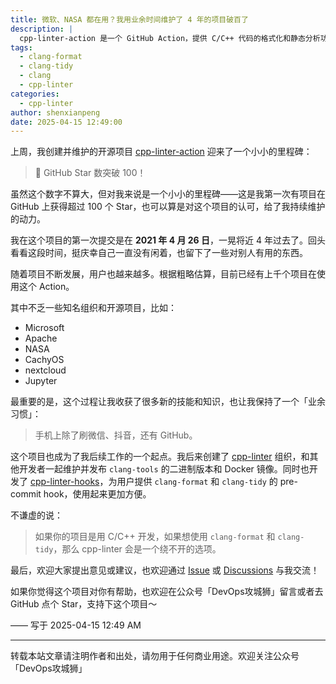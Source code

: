 ```yaml
---
title: 微软、NASA 都在用？我用业余时间维护了 4 年的项目破百了
description: |
  cpp-linter-action 是一个 GitHub Action，提供 C/C++ 代码的格式化和静态分析功能。它使用 clang-format 和 clang-tidy，支持多种配置和自定义规则。项目自 2021 年创建以来，已被多个知名组织和开源项目使用。
tags:
  - clang-format
  - clang-tidy
  - clang
  - cpp-linter
categories:
  - cpp-linter
author: shenxianpeng
date: 2025-04-15 12:49:00
---
```


上周，我创建并维护的开源项目 [cpp-linter-action](https://github.com/cpp-linter/cpp-linter-action) 迎来了一个小小的里程碑：

> 🌟 GitHub Star 数突破 100！

虽然这个数字不算大，但对我来说是一个小小的里程碑——这是我第一次有项目在 GitHub 上获得超过 100 个 Star，也可以算是对这个项目的认可，给了我持续维护的动力。

我在这个项目的第一次提交是在 **2021 年 4 月 26 日**，一晃将近 4 年过去了。回头看看这段时间，挺庆幸自己一直没有闲着，也留下了一些对别人有用的东西。

随着项目不断发展，用户也越来越多。根据粗略估算，目前已经有上千个项目在使用这个 Action。

其中不乏一些知名组织和开源项目，比如：

* Microsoft
* Apache
* NASA
* CachyOS
* nextcloud
* Jupyter

最重要的是，这个过程让我收获了很多新的技能和知识，也让我保持了一个「业余习惯」：

> 手机上除了刷微信、抖音，还有 GitHub。

这个项目也成为了我后续工作的一个起点。我后来创建了 [cpp-linter](https://github.com/cpp-linter) 组织，和其他开发者一起维护并发布 `clang-tools` 的二进制版本和 Docker 镜像。同时也开发了 [cpp-linter-hooks](https://github.com/cpp-linter/cpp-linter-hooks)，为用户提供 `clang-format` 和 `clang-tidy` 的 pre-commit hook，使用起来更加方便。

不谦虚的说：

> 如果你的项目是用 C/C++ 开发，如果想使用 `clang-format` 和 `clang-tidy`，那么 cpp-linter 会是一个绕不开的选项。

最后，欢迎大家提出意见或建议，也欢迎通过 [Issue](https://github.com/cpp-linter/cpp-linter-action/issues) 或 [Discussions](https://github.com/orgs/cpp-linter/discussions) 与我交流！

如果你觉得这个项目对你有帮助，也欢迎在公众号「DevOps攻城狮」留言或者去 GitHub 点个 Star，支持下这个项目～

—— 写于 2025-04-15 12:49 AM

---

转载本站文章请注明作者和出处，请勿用于任何商业用途。欢迎关注公众号「DevOps攻城狮」

